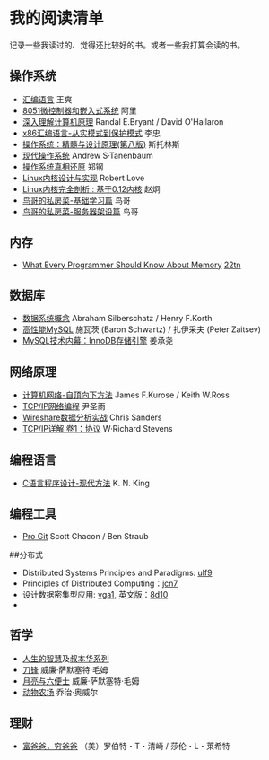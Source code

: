 # 我的阅读清单
记录一些我读过的、觉得还比较好的书。或者一些我打算会读的书。


## 操作系统
* [汇编语言](https://book.douban.com/subject/3037562/) 王爽
* [8051微控制器和嵌入式系统](https://book.douban.com/subject/2175630/) 阿里
* [深入理解计算机原理](https://book.douban.com/subject/26912767/) Randal E.Bryant / David O'Hallaron 
* [x86汇编语言-从实模式到保护模式](https://book.douban.com/subject/20492528/) 李忠
* [操作系统：精髓与设计原理(第八版)](https://book.douban.com/subject/26993995/) 斯托林斯 
* [现代操作系统](https://book.douban.com/subject/3852290/) Andrew S·Tanenbaum 
* [操作系统真相还原](https://book.douban.com/subject/26745156/) 郑钢
* [Linux内核设计与实现](https://book.douban.com/subject/6097773/) Robert Love 
* [Linux内核完全剖析 : 基于0.12内核](https://book.douban.com/subject/3229243/) 赵炯
* [鸟哥的私房菜-基础学习篇](https://book.douban.com/subject/4889838/) 鸟哥
* [鸟哥的私房菜-服务器架设篇](https://book.douban.com/subject/10794788/) 鸟哥

## 内存
* [What Every Programmer Should Know About Memory](https://www.akkadia.org/drepper/cpumemory.pdf) [22tn](https://pan.baidu.com/s/13z2pS506w3uzLcK8KMW-Lg)


## 数据库
* [数据系统概念](https://book.douban.com/subject/10548379/) Abraham Silberschatz / Henry F.Korth
* [高性能MySQL](https://book.douban.com/subject/23008813/) 施瓦茨 (Baron Schwartz) / 扎伊采夫 (Peter Zaitsev)
* [MySQL技术内幕：InnoDB存储引擎](https://book.douban.com/subject/24708143/) 姜承尧 
## 网络原理
* [计算机网络-自顶向下方法](https://book.douban.com/subject/26176870/) James F.Kurose / Keith W.Ross 
* [TCP/IP网络编程](https://book.douban.com/subject/25911735/)  尹圣雨 
* [Wireshare数据分析实战](https://book.douban.com/subject/21691692/) Chris Sanders 
* [TCP/IP详解 卷1：协议](https://book.douban.com/subject/1088054/) W·Richard Stevens 
## 编程语言
* [C语言程序设计-现代方法](https://book.douban.com/subject/4279678/) K. N. King 
## 编程工具
* [Pro Git](https://book.douban.com/subject/26208470/) Scott Chacon / Ben Straub 

##分布式
* Distributed Systems Principles and Paradigms: [ulf9](链接：https://pan.baidu.com/s/1csEGUJI4X47jehIyfA-MxA)
* Principles of Distributed Computing：[jcn7](https://pan.baidu.com/s/1RE5fuLo99C7lOONlMZQt5Q )
* 设计数据密集型应用: [vga1](https://pan.baidu.com/s/1J8AuhIiaNATHEFb7NR5MyQ), 英文版：[8d10](https://pan.baidu.com/s/1bui4UoNuMXrWcq924pD2mQ)
* 
## 哲学
* [人生的智慧](https://book.douban.com/subject/25867570/)及[叔本华系列](https://book.douban.com/series/19890)
* [刀锋](https://book.douban.com/subject/26896878/) 威廉·萨默塞特·毛姆 
* [月亮与六便士](https://book.douban.com/subject/26954760/)  威廉·萨默塞特·毛姆 
* [动物农场](https://book.douban.com/subject/2035179/) 乔治·奥威尔 

## 理财
* [富爸爸，穷爸爸](https://book.douban.com/subject/1033778/) （美）罗伯特・T・清崎 / 莎伦・L・莱希特 